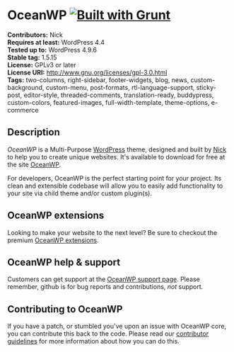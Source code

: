 # OceanWP [![Built with Grunt](https://cdn.gruntjs.com/builtwith.png)](http://gruntjs.com/)

**Contributors:** Nick  
**Requires at least:** WordPress 4.4  
**Tested up to:** WordPress 4.9.6  
**Stable tag:** 1.5.15  
**License:** GPLv3 or later  
**License URI:** http://www.gnu.org/licenses/gpl-3.0.html  
**Tags:** two-columns, right-sidebar, footer-widgets, blog, news, custom-background, custom-menu, post-formats, rtl-language-support, sticky-post, editor-style, threaded-comments, translation-ready, buddypress, custom-colors, featured-images, full-width-template, theme-options, e-commerce

## Description
*OceanWP* is a Multi-Purpose [WordPress](http://wordpress.org) theme, designed and built by [Nick](https://oceanwp.org/) to help you to create unique websites. It's available to download for free at the site [OceanWP](https://oceanwp.org/).

For developers, OceanWP is the perfect starting point for your project. Its clean and extensible codebase will allow you to easily add functionality to your site via child theme and/or custom plugin(s).

## OceanWP extensions
Looking to make your website to the next level? Be sure to checkout the premium [OceanWP extensions](https://oceanwp.org/extensions/).

## OceanWP help & support
Customers can get support at the [OceanWP support page](https://oceanwp.org/support/). Please remember, github is for bug reports and contributions, _not_ support.

## Contributing to OceanWP
If you have a patch, or stumbled you've upon an issue with OceanWP core, you can contribute this back to the code. Please read our [contributor guidelines](https://github.com/oceanwp/oceanwp/blob/master/CONTRIBUTING.md) for more information about how you can do this.